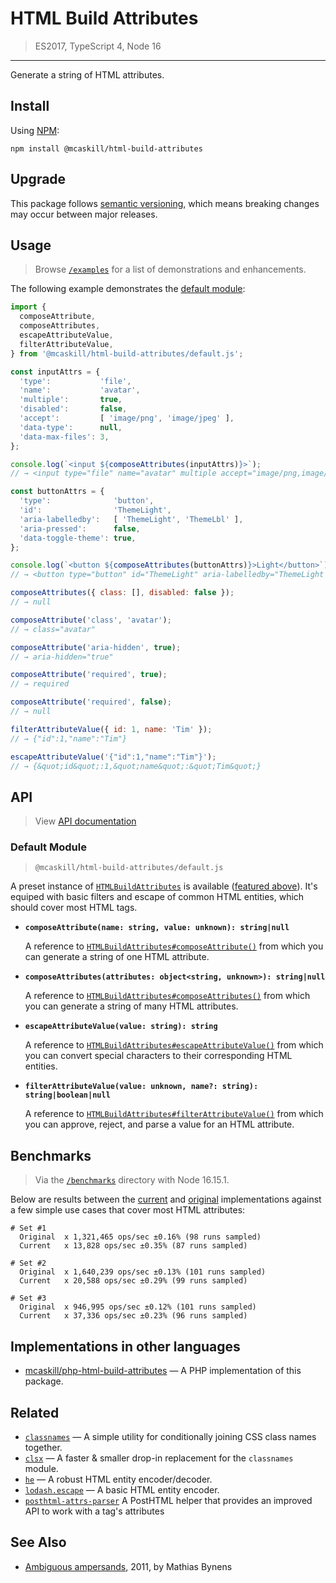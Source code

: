 # HTML Build Attributes

> ES2017, TypeScript 4, Node 16

---

Generate a string of HTML attributes.

## Install

Using [NPM](https://www.npmjs.com/):

```shell
npm install @mcaskill/html-build-attributes
```

## Upgrade

This package follows [semantic versioning](https://semver.org/),
which means breaking changes may occur between major releases.

## Usage

> Browse [`/examples`](/examples) for a list of demonstrations and enhancements.

The following example demonstrates the [default module](#default-module):

```js
import {
  composeAttribute,
  composeAttributes,
  escapeAttributeValue,
  filterAttributeValue,
} from '@mcaskill/html-build-attributes/default.js';

const inputAttrs = {
  'type':           'file',
  'name':           'avatar',
  'multiple':       true,
  'disabled':       false,
  'accept':         [ 'image/png', 'image/jpeg' ],
  'data-type':      null,
  'data-max-files': 3,
};

console.log(`<input ${composeAttributes(inputAttrs)}>`);
// → <input type="file" name="avatar" multiple accept="image/png,image/jpeg" data-max-files="3">

const buttonAttrs = {
  'type':              'button',
  'id':                'ThemeLight',
  'aria-labelledby':   [ 'ThemeLight', 'ThemeLbl' ],
  'aria-pressed':      false,
  'data-toggle-theme': true,
};

console.log(`<button ${composeAttributes(buttonAttrs)}>Light</button>`);
// → <button type="button" id="ThemeLight" aria-labelledby="ThemeLight ThemeLbl" aria-pressed="false" data-toggle-theme>Light</button>

composeAttributes({ class: [], disabled: false });
// → null

composeAttribute('class', 'avatar');
// → class="avatar"

composeAttribute('aria-hidden', true);
// → aria-hidden="true"

composeAttribute('required', true);
// → required

composeAttribute('required', false);
// → null

filterAttributeValue({ id: 1, name: 'Tim' });
// → {"id":1,"name":"Tim"}

escapeAttributeValue('{"id":1,"name":"Tim"}');
// → {&quot;id&quot;:1,&quot;name&quot;:&quot;Tim&quot;}
```

## API

> View [API documentation](/docs)

### Default Module

> `@mcaskill/html-build-attributes/default.js`

A preset instance of [`HTMLBuildAttributes`](/docs/api.compose.md)
is available ([featured above](#usage)). It's equiped with basic filters and
escape of common HTML entities, which should cover most HTML tags.

* **`composeAttribute(name: string, value: unknown): string|null`**

  A reference to [`HTMLBuildAttributes#composeAttribute()`](/docs/api.compose.md#htmlbuildattributescomposeattribute)
  from which you can generate a string of one HTML attribute.

* **`composeAttributes(attributes: object<string, unknown>): string|null`**

  A reference to [`HTMLBuildAttributes#composeAttributes()`](/docs/api.compose.md#htmlbuildattributescomposeattributes)
  from which you can generate a string of many HTML attributes.

* **`escapeAttributeValue(value: string): string`**

  A reference to [`HTMLBuildAttributes#escapeAttributeValue()`](/docs/api.compose.md#htmlbuildattributesescapeattributevalue)
  from which you can convert special characters to their corresponding HTML entities.

* **`filterAttributeValue(value: unknown, name?: string): string|boolean|null`**

  A reference to [`HTMLBuildAttributes#filterAttributeValue()`](/docs/api.compose.md#htmlbuildattributesfilterattributevalue)
  from which you can approve, reject, and parse a value for an HTML attribute.

## Benchmarks

> Via the [`/benchmarks`](/benchmarks) directory with Node 16.15.1.

Below are results between the [current](/src) and [original](/examples/original-implementation)
implementations against a few simple use cases that cover most HTML attributes:

```
# Set #1
  Original  x 1,321,465 ops/sec ±0.16% (98 runs sampled)
  Current   x 13,828 ops/sec ±0.35% (87 runs sampled)

# Set #2
  Original  x 1,640,239 ops/sec ±0.13% (101 runs sampled)
  Current   x 20,588 ops/sec ±0.29% (99 runs sampled)

# Set #3
  Original  x 946,995 ops/sec ±0.12% (101 runs sampled)
  Current   x 37,336 ops/sec ±0.23% (96 runs sampled)
```

## Implementations in other languages

* [mcaskill/php-html-build-attributes](https://github.com/mcaskill/php-html-build-attributes) — 
  A PHP implementation of this package.

## Related

* [`classnames`](https://github.com/JedWatson/classnames) — 
  A simple utility for conditionally joining CSS class names together.
* [`clsx`](https://github.com/lukeed/clsx) —
  A faster & smaller drop-in replacement for the `classnames` module.
* [`he`](https://github.com/mathiasbynens/he) — 
  A robust HTML entity encoder/decoder.
* [`lodash.escape`](https://lodash.com/docs/4.17.15#escape) — 
  A basic HTML entity encoder.
* [`posthtml-attrs-parser`](https://github.com/posthtml/posthtml-attrs-parser)
  A PostHTML helper that provides an improved API to work with a tag's attributes

## See Also

* [Ambiguous ampersands](https://mathiasbynens.be/notes/ambiguous-ampersands), 
  2011, by Mathias Bynens
